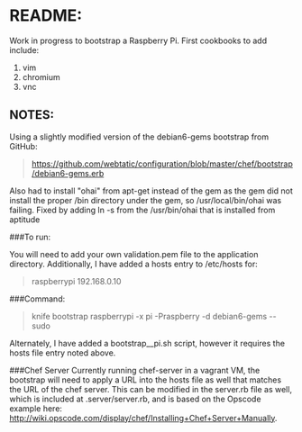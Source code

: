 README:
========
Work in progress to bootstrap a Raspberry Pi.  First cookbooks to add include:

1. vim
2. chromium
3. vnc

NOTES:
--------
Using a slightly modified version of the debian6-gems bootstrap from GitHub: 
> https://github.com/webtatic/configuration/blob/master/chef/bootstrap/debian6-gems.erb

Also had to install "ohai" from apt-get instead of the gem as the gem did not install the proper /bin directory under the gem, so /usr/local/bin/ohai was failing.  Fixed by adding ln -s from the /usr/bin/ohai that is installed from aptitude

###To run:

You will need to add your own validation.pem file to the application directory.  Additionally, I have added a hosts entry to /etc/hosts for:
> raspberrypi 192.168.0.10

###Command:
> knife bootstrap raspberrypi -x pi -Praspberry -d debian6-gems --sudo 

Alternately, I have added a bootstrap__pi.sh script, however it requires the hosts file entry noted above.

###Chef Server
Currently running chef-server in a vagrant VM, the bootstrap will need to apply a URL into the hosts file as well that matches the URL of the chef server.  This can be modified in the server.rb file as well, which is included at .server/server.rb, and is based on the Opscode example here: http://wiki.opscode.com/display/chef/Installing+Chef+Server+Manually.
